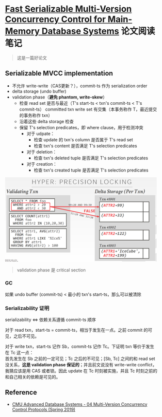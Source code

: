 # [Fast Serializable Multi-Version Concurrency Control for Main-Memory Database Systems](https://dl.acm.org/citation.cfm?id=2749436) 论文阅读笔记

> 这是一篇好论文

## Serializable MVCC implementation

- 不允许 write-write（CAS更新？），commit-ts 作为 serialization order
- delta storage (undo buffer)
- validation phase（**避免 phantom, write-skew**）
  - 检查 read set 是否与最近（T's start-ts < txn's commit-ts < T's commit-ts） committed txn write set 有交集（本事务称作 T，最近提交的事务称作 txn）
  - 沿着这些 delta storage 检查
  - 保留 T's selection predicates，即 where clause，用于检测冲突
      - 对于 udpate：
          - 检查 update 的 txn's column 是否属于 T's read set
          - 检查 txn's content 是否满足 T's selection predicates
      - 对于 deletion：
          - 检查 txn's deleted tuple 是否满足 T's selection predicates
      - 对于 creation：
          - 检查 txn's created tuple 是否满足 T's selection predicates

<img src="./assets/precision_lock.png" width="500"/>

> validation phase 是 critical section

### GC

如果 undo buffer (commit-ts) < 最小的 txn's start-ts，那么可以被清除

### Serializability 证明

serializability <=> 依赖关系遵循 commit-ts 顺序

对于 read txn，start-ts = commit-ts，相当于发生在一点。之前 commit 的可见，之后不可见。

对于 write txn，start-ts 记作 Sb，commit-ts 记作 Tc。下证明 txn 等价于发生在 Tc 这一点：   
首先发生在 Sb 之前的一定可见；Tc 之后的不可见；[Sb, Tc] 之间的和 read set 没关系，**这是 validation phase 保证的**；并且前文说没有 write-write conflict，我猜应该是用 CAS 或者锁。因此 update 在 Tc 时刻被实施，并且 Tc 时刻之前的和自己相关的依赖是可见的。


## Reference

- [CMU Advanced Database Systems - 04 Multi-Version Concurrency Control Protocols (Spring 2019)](https://www.youtube.com/watch?v=9EY0vYFNWxY&list=PLSE8ODhjZXja7K1hjZ01UTVDnGQdx5v5U&index=5&t=0s)